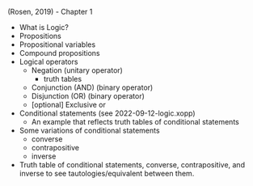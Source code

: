 (Rosen, 2019) - Chapter 1
- What is Logic?
- Propositions
- Propositional variables
- Compound propositions
- Logical operators
  - Negation (unitary operator)
    - truth tables
  - Conjunction (AND)  (binary operator)
  - Disjunction (OR) (binary operator)
  - [optional] Exclusive or
- Conditional statements (see 2022-09-12-logic.xopp)
  - An example that reflects truth tables of conditional
    statements
- Some variations of conditional statements
  - converse
  - contrapositive
  - inverse
- Truth table of conditional statements, converse, contrapositive, 
  and inverse to see tautologies/equivalent between them.
  
